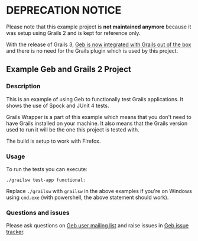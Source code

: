 # DEPRECATION NOTICE

Please note that this example project is **not maintained anymore** because it was setup using Grails 2 and is kept for reference only. 

With the release of Grails 3, [Geb is now integrated with Grails out of the box](http://docs.grails.org/latest/guide/testing.html#functionalTesting) and there is no need for the Grails plugin which is used by this project.

## Example Geb and Grails 2 Project

### Description

This is an example of using Geb to functionally test Grails applications. It shows the use of Spock and JUnit 4 tests.

Grails Wrapper is a part of this example which means that you don't need to have Grails installed on your machine. It also means that the Grails version used to run it will be the one this project is tested with.

The build is setup to work with Firefox.

### Usage

To run the tests you can execute:

    ./grailsw test-app functional:

Replace `./grailsw` with `grailsw` in the above examples if you're on Windows using `cmd.exe` (with powershell, the above statement should work).

### Questions and issues

Please ask questions on [Geb user mailing list][mailing_list] and raise issues in [Geb issue tracker][issue_tracker].


[build_status]: https://drone.io/github.com/geb/geb-example-grails/status.png "Build Status"
[mailing_list]: https://groups.google.com/forum/#!forum/geb-user
[issue_tracker]: https://github.com/geb/issues/issues
